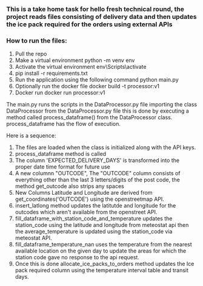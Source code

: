 ### This is a take home task for hello fresh technical round, the project reads files consisting of delivery data and then updates the ice pack required for the orders using external APIs

### How to run the files:
1. Pull the repo
2. Make a virtual environment python -m venv env
3. Activate the virtual environment env\Scripts\activate
4. pip install -r requirements.txt
5. Run the application using the following command python main.py
6. Optionally run the docker file docker build -t processor:v1
7. Docker run docker run processor:v1

The main.py runs the scripts in the DataProcessor.py file importing the class DataProcessor from the DataProcessor.py file this is done by executing a method called process_dataframe() from the DataProcessor class.
process_dataframe has the flow of execution.

Here is a sequence:
1. The files are loaded when the class is initialized along with the API keys.
2. process_dataframe method is called
3. The column 'EXPECTED_DELIVERY_DAYS' is transformed into the proper date time format for future use
4. A new columnn "OUTCODE", The "OUTCODE" column consists of everything other than the last 3 letters/digits of the post code, the method get_outcode also strips any spaces
5. New Columns Latitude and Longitude are derived from get_coordinates('OUTCODE') using the openstreetmap API.
6. insert_latlong method updates the latitutde and longitude for the outcodes which aren't available from the openstreet API.
7. fill_dataframe_with_station_code_and_temperature updates the station_code using the latitude and longitude from meteostat api then the average_temperature is updated using the station_code via meteostat API.
9. fill_dataframe_temperature_nan uses the temperature from the nearest available location on the given day to update the areas for which the station code gave no response to the api request.
10. Once this is done allocate_ice_packs_to_orders method updates the Ice pack required column using the temperature interval table and transit days.
